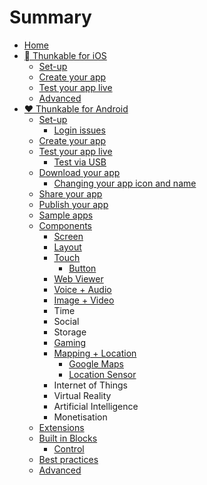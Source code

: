 # Summary

* [Home](README.md)
* [ Thunkable for iOS](chapter1.md)
  * [Set-up](chapter1/set-up.md)
  * [Create your app](chapter1/creating-your-app.md)
  * [Test your app live](chapter1/testing-your-app.md)
  * [Advanced](chapter1/advanced.md)
* [❤ Thunkable for Android](thunkable-for-android.md)
  * [Set-up](thunkable-for-android/set-up.md)
    * [Login issues](thunkable-for-android/set-up/login-issues.md)
  * [Create your app](thunkable-for-android/create-your-app.md)
  * [Test your app live](thunkable-for-android/test-your-app.md)
    * [Test via USB](thunkable-for-android/test-your-app/test-via-usb.md)
  * [Download your app](thunkable-for-android/download-your-app.md)
    * [Changing your app icon and name](thunkable-for-android/download-your-app/changing-your-app-icon-and-name.md)
  * [Share your app](thunkable-for-android/share-your-app.md)
  * [Publish your app](thunkable-for-android/publish-your-app.md)
  * [Sample apps](thunkable-for-android/sample-apps.md)
  * [Components](components.md)
    * [Screen](components/screen.md)
    * [Layout](components/layout.md)
    * [Touch](components/touch.md)
      * [Button](components/touch/button.md)
    * [Web Viewer](components/webview.md)
    * [Voice + Audio](components/voice-+-audio.md)
    * [Image + Video](components/image-+-video.md)
    * Time
    * Social
    * Storage
    * [Gaming](components/gaming.md)
    * [Mapping + Location](components/mapping.md)
      * [Google Maps](components/mapping/google-maps.md)
      * [Location Sensor](components/mapping/location-sensor.md)
    * Internet of Things
    * Virtual Reality
    * Artificial Intelligence
    * Monetisation
  * [Extensions](thunkable-for-android/extensions.md)
  * [Built in Blocks](thunkable-for-android/blocks.md)
    * [Control](thunkable-for-android/blocks/control.md)
  * [Best practices](thunkable-for-android/best-practices.md)
  * [Advanced](thunkable-for-android/advanced.md)

